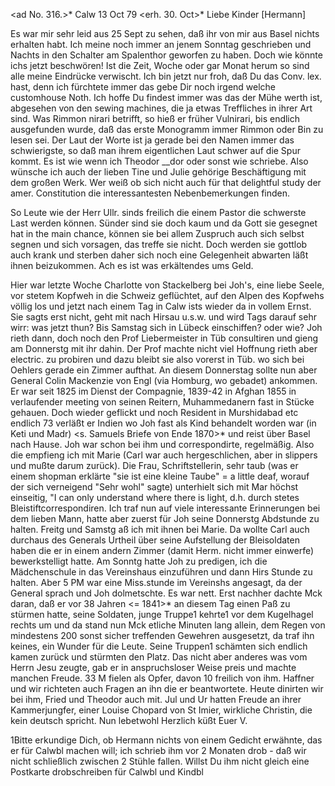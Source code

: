 <ad No. 316.>* Calw 13 Oct 79
 <erh. 30. Oct>*
Liebe Kinder [Hermann]

Es war mir sehr leid aus 25 Sept zu sehen, daß ihr von mir aus Basel nichts erhalten habt. Ich meine noch immer an jenem Sonntag geschrieben und Nachts in den Schalter am Spalenthor geworfen zu haben. Doch wie könnte ichs jetzt beschwören! Ist die Zeit, Woche oder gar Monat herum so sind alle meine Eindrücke verwischt. Ich bin jetzt nur froh, daß Du das Conv. lex. hast, denn ich fürchtete immer das gebe Dir noch irgend welche customhouse Noth. Ich hoffe Du findest immer was das der Mühe werth ist, abgesehen von den sewing machines, die ja etwas Treffliches in ihrer Art sind. Was Rimmon nirari betrifft, so hieß er früher Vulnirari, bis endlich ausgefunden wurde, daß das erste Monogramm immer Rimmon oder Bin zu lesen sei. Der Laut der Worte ist ja gerade bei den Namen immer das schwierigste, so daß man ihrem eigentlichen Laut schwer auf die Spur kommt. Es ist wie wenn ich Theodor __dor oder sonst wie schriebe. Also wünsche ich auch der lieben Tine und Julie gehörige Beschäftigung mit dem großen Werk. Wer weiß ob sich nicht auch für that delightful study der amer. Constitution die interessantesten Nebenbemerkungen finden.

So Leute wie der Herr Ullr. sinds freilich die einem Pastor die schwerste Last werden können. Sünder sind sie doch kaum und da Gott sie gesegnet hat in the main chance, können sie bei allem Zuspruch auch sich selbst segnen und sich vorsagen, das treffe sie nicht. Doch werden sie gottlob auch krank und sterben daher sich noch eine Gelegenheit abwarten läßt ihnen beizukommen. Ach es ist was erkältendes ums Geld.

Hier war letzte Woche Charlotte von Stackelberg bei Joh's, eine liebe Seele, vor stetem Kopfweh in die Schweiz geflüchtet, auf den Alpen des Kopfwehs völlig los und jetzt nach einem Tag in Calw ists wieder da in vollem Ernst. Sie sagts erst nicht, geht mit nach Hirsau u.s.w. und wird Tags darauf sehr wirr: was jetzt thun? Bis Samstag sich in Lübeck einschiffen? oder wie? Joh rieth dann, doch noch den Prof Liebermeister in Tüb consultiren und gieng am Donnerstg mit ihr dahin. Der Prof machte nicht viel Hoffnung rieth aber electric. zu probiren und dazu bleibt sie also vorerst in Tüb. wo sich bei Oehlers gerade ein Zimmer aufthat. An diesem Donnerstag sollte nun aber General Colin Mackenzie von Engl (via Homburg, wo gebadet) ankommen. Er war seit 1825 im Dienst der Compagnie, 1839-42 in Afghan 1855 in verlaufender meeting von seinen Reitern, Muhammedanern fast in Stücke gehauen. Doch wieder geflickt und noch Resident in Murshidabad etc endlich 73 verläßt er Indien wo Joh fast als Kind behandelt worden war (in Keti und Madr) <s. Samuels Briefe von Ende 1870>* und reist über Basel nach Hause. Joh war schon bei ihm und correspondirte, regelmäßig. Also die empfieng ich mit Marie (Carl war auch hergeschlichen, aber in slippers und mußte darum zurück). Die Frau, Schriftstellerin, sehr taub (was er einem shopman erklärte "sie ist eine kleine Taube" = a little deaf, worauf der sich verneigend "Sehr wohl" sagte) unterhielt sich mit Mar höchst einseitig, "I can only understand where there is light, d.h. durch stetes Bleistiftcorrespondiren. Ich traf nun auf viele interessante Erinnerungen bei dem lieben Mann, hatte aber zuerst für Joh seine Donnerstg Abdstunde zu halten. Freitg und Samstg aß ich mit ihnen bei Marie. Da wollte Carl auch durchaus des Generals Urtheil über seine Aufstellung der Bleisoldaten haben die er in einem andern Zimmer (damit Herm. nicht immer einwerfe) bewerkstelligt hatte. Am Sonntg hatte Joh zu predigen, ich die Mädchenschule in das Vereinshaus einzuführen und dann Hirs Stunde zu halten. Aber 5 PM war eine Miss.stunde im Vereinshs angesagt, da der General sprach und Joh dolmetschte. Es war nett. Erst nachher dachte Mck daran, daß er vor 38 Jahren <= 1841>* an diesem Tag einen Paß zu stürmen hatte, seine Soldaten, junge Truppe1 kehrte1 vor dem Kugelhagel rechts um und da stand nun Mck etliche Minuten lang allein, dem Regen von mindestens 200 sonst sicher treffenden Gewehren ausgesetzt, da traf ihn keines, ein Wunder für die Leute. Seine Truppen1 schämten sich endlich kamen zurück und stürmten den Platz. Das nicht aber anderes was vom Herrn Jesu zeugte, gab er in anspruchsloser Weise preis und machte manchen Freude. 33 M fielen als Opfer, davon 10 freilich von ihm. Haffner und wir richteten auch Fragen an ihn die er beantwortete. Heute dinirten wir bei ihm, Fried und Theodor auch mit. Jul und Ur hatten Freude an ihrer Kammerjungfer, einer Louise Chopard von St Imier, wirkliche Christin, die kein deutsch spricht. Nun lebetwohl
 Herzlich küßt Euer V.


1Bitte erkundige Dich, ob Hermann nichts von einem Gedicht erwähnte, das er für Calwbl machen will; ich schrieb ihm vor 2 Monaten drob - daß wir nicht schließlich zwischen 2 Stühle fallen. Willst Du ihm nicht gleich eine Postkarte drobschreiben für Calwbl und Kindbl
